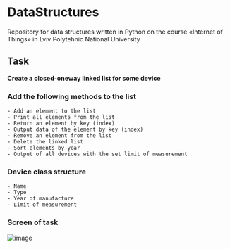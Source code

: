 # DataStructures
Repository for data structures written in Python on the course «Internet of Things» in Lviv Polytehnic National University

## Task
**Create a сlosed-oneway linked list for some device**

### Add the following methods to the list
```
- Add an element to the list
- Print all elements from the list
- Return an element by key (index)
- Output data of the element by key (index)
- Remove an element from the list
- Delete the linked list
- Sort elements by year
- Output of all devices with the set limit of measurement
```
### Device class structure
```
- Name
- Type
- Year of manufacture
- Limit of measurement
```
### Screen of task

![image](https://user-images.githubusercontent.com/93161863/170862330-49cbd670-7c88-42e0-ae89-e5d1439f8bd6.png)
